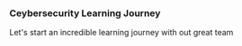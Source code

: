 <h3>Ceybersecurity Learning Journey</h3>

Let's start an incredible learning journey with out great team
